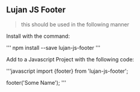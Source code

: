 ## Lujan JS Footer

>this should be used in the following manner

Install with the command:

''' 
npm install --save lujan-js-footer
'''

Add to a Javascript Project with the following code:


'''javascript
import {footer} from 'lujan-js-footer';

footer('Some Name');
'''